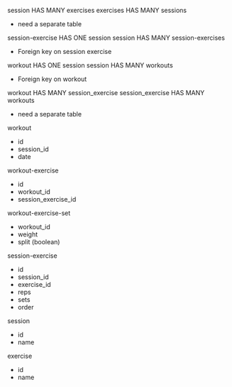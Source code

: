 
session HAS MANY exercises
exercises HAS MANY sessions
- need a separate table

session-exercise HAS ONE session
session HAS MANY session-exercises
- Foreign key on session exercise

workout HAS ONE session
session HAS MANY workouts
- Foreign key on workout

workout HAS MANY session_exercise
session_exercise HAS MANY workouts
- need a separate table

workout
- id
- session_id
- date

workout-exercise
- id
- workout_id
- session_exercise_id

workout-exercise-set
- workout_id
- weight
- split (boolean)

session-exercise
- id
- session_id
- exercise_id
- reps
- sets
- order

session
- id
- name

exercise
- id
- name